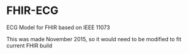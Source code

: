 # FHIR-ECG
ECG Model for FHIR based on IEEE 11073

This was made November 2015, so it would need to be modified to fit current FHIR build
